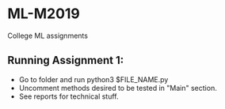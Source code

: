 # ML-M2019
College ML assignments
## Running Assignment 1:

* Go to folder and run python3 $FILE_NAME.py
* Uncomment methods desired to be tested in "Main" section.
* See reports for technical stuff.
